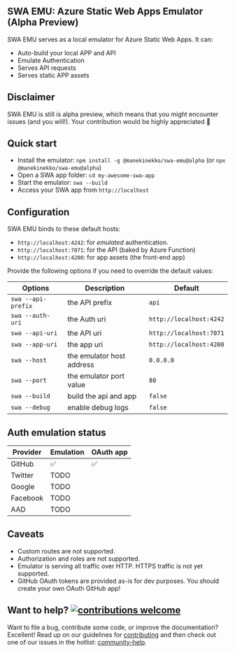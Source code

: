 ## SWA EMU: Azure Static Web Apps Emulator (Alpha Preview)

SWA EMU serves as a local emulator for Azure Static Web Apps. It can:
- Auto-build your local APP and API
- Emulate Authentication
- Serves API requests
- Serves static APP assets

## Disclaimer

SWA EMU is still is alpha preview, which means that you might encounter issues (and you will!). Your contribution would be highly appreciated 🙏

## Quick start

- Install the emulator: `npm install -g @manekinekko/swa-emu@alpha` (or `npx @manekinekko/swa-emu@alpha`)
- Open a SWA app folder: `cd my-awesome-swa-app`
- Start the emulator: `swa --build`
- Access your SWA app from `http://localhost`

## Configuration

SWA EMU binds to these default hosts:

- `http://localhost:4242`: for _emulated_ authentication.
- `http://localhost:7071`: for the API (baked by Azure Function)
- `http://localhost:4200`: for app assets (the front-end app)

Provide the following options if you need to override the default values:

| Options            | Description               | Default                 |
| ------------------ | ------------------------- | ----------------------- |
| `swa --api-prefix` | the API prefix            | `api`                   |
| `swa --auth-uri`   | the Auth uri              | `http://localhost:4242` |
| `swa --api-uri`    | the API uri               | `http://localhost:7071` |
| `swa --app-uri`    | the app uri               | `http://localhost:4200` |
| `swa --host`       | the emulator host address | `0.0.0.0`               |
| `swa --port`       | the emulator port value   | `80`                    |
| `swa --build`      | build the api and app     | `false`                 |
| `swa --debug`      | enable debug logs         | `false`                 |

## Auth emulation status

| Provider | Emulation | OAuth app |
| -------- | --------- | --------- |
| GitHub   | ✅        | ✅        |
| Twitter  | TODO      |           |
| Google   | TODO      |           |
| Facebook | TODO      |           |
| AAD      | TODO      |           |

## Caveats

- Custom routes are not supported.
- Authorization and roles are not supported.
- Emulator is serving all traffic over HTTP. HTTPS traffic is not yet supported.
- GitHub OAuth tokens are provided as-is for dev purposes. You should create your own OAuth GitHub app!

## Want to help? [![contributions welcome](https://img.shields.io/badge/contributions-welcome-brightgreen.svg?style=flat)](https://github.com/manekinekko/swa-emu/issues)

Want to file a bug, contribute some code, or improve the documentation? Excellent! Read up on our guidelines for [contributing](https://github.com/manekinekko/swa-emu/blob/master/CONTRIBUTING.md) and then check out one of our issues in the hotlist: [community-help](https://github.com/manekinekko/swa-emu/issues).
